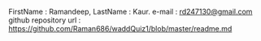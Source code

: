 FirstName : Ramandeep,
LastName : Kaur.
e-mail : rd247130@gmail.com
github repository url : https://github.com/Raman686/waddQuiz1/blob/master/readme.md